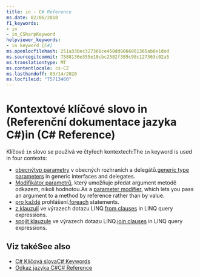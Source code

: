 ```yaml
---
title: in - C# Reference
ms.date: 02/06/2018
f1_keywords:
- in
- in_CSharpKeyword
helpviewer_keywords:
- in keyword [C#]
ms.openlocfilehash: 251a330ec327366ce458dd8066061365ab0e1dad
ms.sourcegitcommit: 7588136e355e10cbc2582f389c90c127363c02a5
ms.translationtype: MT
ms.contentlocale: cs-CZ
ms.lasthandoff: 03/14/2020
ms.locfileid: "75713460"
---
```

# <a name="in-c-reference"></a><span data-ttu-id="4e918-102">Kontextové klíčové slovo in (Referenční dokumentace jazyka C#)</span><span class="sxs-lookup"><span data-stu-id="4e918-102">in (C# Reference)</span></span>

<span data-ttu-id="4e918-103">Klíčové `in` slovo se používá ve čtyřech kontextech:</span><span class="sxs-lookup"><span data-stu-id="4e918-103">The `in` keyword is used in four contexts:</span></span>  
  
- <span data-ttu-id="4e918-104">[obecnýtyp parametry](in-generic-modifier.md) v obecných rozhraních a delegátů.</span><span class="sxs-lookup"><span data-stu-id="4e918-104">[generic type parameters](in-generic-modifier.md) in generic interfaces and delegates.</span></span>
- <span data-ttu-id="4e918-105">[Modifikátor parametrů](in-parameter-modifier.md), který umožňuje předat argument metodě odkazem, nikoli hodnotou.</span><span class="sxs-lookup"><span data-stu-id="4e918-105">As a [parameter modifier](in-parameter-modifier.md), which lets you pass an argument to a method by reference rather than by value.</span></span>
- <span data-ttu-id="4e918-106">[pro každé](foreach-in.md) prohlášení.</span><span class="sxs-lookup"><span data-stu-id="4e918-106">[foreach](foreach-in.md) statements.</span></span>
- <span data-ttu-id="4e918-107">[z klauzulí](from-clause.md) ve výrazech dotazu LINQ.</span><span class="sxs-lookup"><span data-stu-id="4e918-107">[from clauses](from-clause.md) in LINQ query expressions.</span></span>
- <span data-ttu-id="4e918-108">[spojit klauzule](join-clause.md) ve výrazech dotazu LINQ.</span><span class="sxs-lookup"><span data-stu-id="4e918-108">[join clauses](join-clause.md) in LINQ query expressions.</span></span>
  
## <a name="see-also"></a><span data-ttu-id="4e918-109">Viz také</span><span class="sxs-lookup"><span data-stu-id="4e918-109">See also</span></span>

- [<span data-ttu-id="4e918-110">C# Klíčová slova</span><span class="sxs-lookup"><span data-stu-id="4e918-110">C# Keywords</span></span>](index.md)
- [<span data-ttu-id="4e918-111">Odkaz jazyka C#</span><span class="sxs-lookup"><span data-stu-id="4e918-111">C# Reference</span></span>](../index.md)
